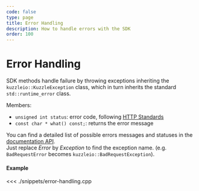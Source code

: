 ```yaml
---
code: false
type: page
title: Error Handling
description: How to handle errors with the SDK
order: 100
---
```


# Error Handling

SDK methods handle failure by throwing exceptions inheriting the `kuzzleio::KuzzleException` class, which in turn inherits the standard `std::runtime_error` class.

Members:

- `unsigned int status`: error code, following [HTTP Standards](https://en.wikipedia.org/wiki/List_of_HTTP_status_codes)
- `const char * what() const;`: returns the error message

You can find a detailed list of possible errors messages and statuses in the [documentation API](/core/1/api/essentials/errors).  
Just replace _Error_ by _Exception_ to find the exception name. (e.g. `BadRequestError` becomes `kuzzleio::BadRequestException`).

#### Example

<<< ./snippets/error-handling.cpp
